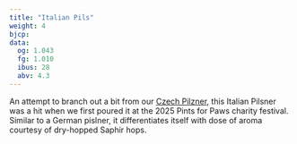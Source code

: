 ```yaml
---
title: "Italian Pils"
weight: 4
bjcp:
data:
  og: 1.043
  fg: 1.010
  ibus: 28
  abv: 4.3
---
```


An attempt to branch out a bit from our [Czech Pilzner](/beers/czech-again), this Italian Pilsner was a hit when we first poured it at the 2025 Pints for Paws charity festival. Similar to a German pislner, it differentiates itself with dose of aroma courtesy of dry-hopped Saphir hops.
